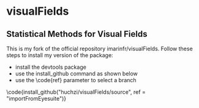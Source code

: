 # visualFields
## Statistical Methods for Visual Fields

This is my fork of the official repository imarinfr/visualFields. Follow these steps to install my version of the package:

+ install the devtools package
+ use the install_github command as shown below
+ use the \code{ref} parameter to select a branch

\code{install_github("huchzi/visualFields/source", ref = "importFromEyesuite")}


